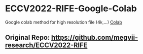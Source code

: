 # ECCV2022-RIFE-Google-Colab
Google colab method for high resolution file (4k,...)
[Colab](https://colab.research.google.com/github/tungdo0602/ECCV2022-RIFE-Colab/blob/main/Colab.ipynb)
## Original Repo: https://github.com/megvii-research/ECCV2022-RIFE
